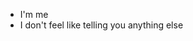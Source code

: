 - I'm me
- I don't feel like telling you anything else

<!---
Nynd577/Nynd577 is a ✨ special ✨ repository because its `README.md` (this file) appears on your GitHub profile.
You can click the Preview link to take a look at your changes.
--->
